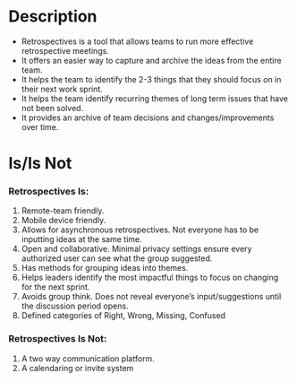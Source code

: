 # Description
* Retrospectives is a tool that allows teams to run more effective retrospective meetings.
* It offers an easier way to capture and archive the ideas from the entire team.
* It helps the team to identify the 2-3 things that they should focus on in their next work sprint.
* It helps the team identify recurring themes of long term issues that have not been solved.
* It provides an archive of team decisions and changes/improvements over time.

# Is/Is Not

### Retrospectives Is:
1. Remote-team friendly.
1. Mobile device friendly.
1. Allows for asynchronous retrospectives. Not everyone has to be inputting ideas at the same time.
1. Open and collaborative. Minimal privacy settings ensure every authorized user can see what the group suggested.
1. Has methods for grouping ideas into themes.
1. Helps leaders identify the most impactful things to focus on changing for the next sprint.
1. Avoids group think. Does not reveal everyone’s input/suggestions until the discussion period opens.
1. Defined categories of Right, Wrong, Missing, Confused

### Retrospectives Is Not:
1. A two way communication platform.
1. A calendaring or invite system